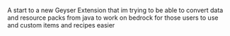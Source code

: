 A start to a new Geyser Extension that im trying to be able to convert data and resource packs from java to work on bedrock for those users to use and custom items and recipes easier
